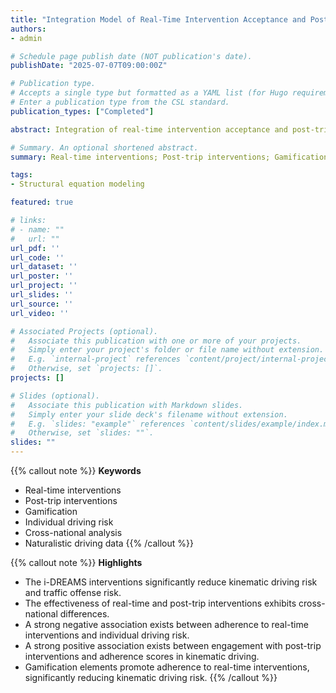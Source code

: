 ```yaml
---
title: "Integration Model of Real-Time Intervention Acceptance and Post-Trip Intervention Engagement"
authors:
- admin

# Schedule page publish date (NOT publication's date).
publishDate: "2025-07-07T09:00:00Z"

# Publication type.
# Accepts a single type but formatted as a YAML list (for Hugo requirements).
# Enter a publication type from the CSL standard.
publication_types: ["Completed"]

abstract: Integration of real-time intervention acceptance and post-trip intervention engagement to explain the working mechanisms of the i-DREAMS intervention technology using PLS-SEM.

# Summary. An optional shortened abstract.
summary: Real-time interventions; Post-trip interventions; Gamification; Individual driving risk; Cross-national analysis; Naturalistic driving data

tags:
- Structural equation modeling

featured: true

# links:
# - name: ""
#   url: ""
url_pdf: ''
url_code: ''
url_dataset: ''
url_poster: ''
url_project: ''
url_slides: ''
url_source: ''
url_video: ''

# Associated Projects (optional).
#   Associate this publication with one or more of your projects.
#   Simply enter your project's folder or file name without extension.
#   E.g. `internal-project` references `content/project/internal-project/index.md`.
#   Otherwise, set `projects: []`.
projects: []

# Slides (optional).
#   Associate this publication with Markdown slides.
#   Simply enter your slide deck's filename without extension.
#   E.g. `slides: "example"` references `content/slides/example/index.md`.
#   Otherwise, set `slides: ""`.
slides: ""
---
```


{{% callout note %}}
**Keywords**
- Real-time interventions
- Post-trip interventions
- Gamification
- Individual driving risk
- Cross-national analysis
- Naturalistic driving data
{{% /callout %}}

{{% callout note %}}
**Highlights**
- The i-DREAMS interventions significantly reduce kinematic driving risk and traffic offense risk.
- The effectiveness of real-time and post-trip interventions exhibits cross-national differences.
- A strong negative association exists between adherence to real-time interventions and individual driving risk.
- A strong positive association exists between engagement with post-trip interventions and adherence scores in kinematic driving.
- Gamification elements promote adherence to real-time interventions, significantly reducing kinematic driving risk.
{{% /callout %}}
